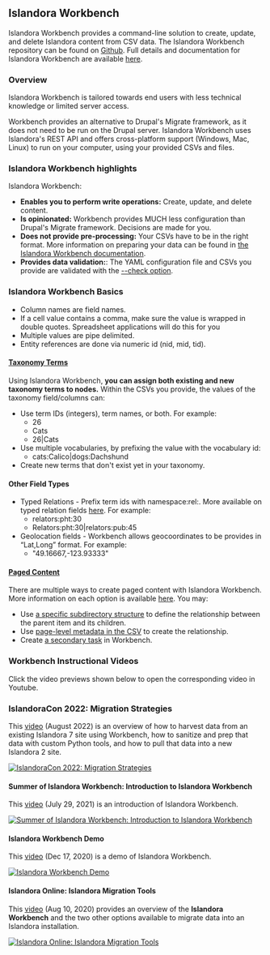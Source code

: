 ## Islandora Workbench

Islandora Workbench provides a command-line solution to create, update, and delete Islandora content from CSV data. The Islandora Workbench repository can be found on [Github](https://github.com/mjordan/islandora_workbench). Full details and documentation for Islandora Workbench are available [here](https://mjordan.github.io/islandora_workbench_docs/).


### Overview

Islandora Workbench is tailored towards end users with less technical knowledge or limited server access. 

Workbench provides an alternative to Drupal's Migrate framework, as it does not need to be run on the Drupal server. Islandora Workbench uses Islandora's REST API and offers cross-platform support (Windows, Mac, Linux) to run on your computer, using your provided CSVs and files.

### Islandora Workbench highlights

Islandora Workbench:

- **Enables you to perform write operations:** Create, update, and delete content.
- **Is opinionated:** Workbench provides MUCH less configuration than Drupal's Migrate framework. Decisions are made for you.
- **Does not provide pre-processing:** Your CSVs have to be in the right format. More information on preparing your data can be found in [the Islandora Workbench documentation](https://mjordan.github.io/islandora_workbench_docs/preparing_data/).
- **Provides data validation:**: The YAML configuration file and CSVs you provide are validated with the [--check option](https://mjordan.github.io/islandora_workbench_docs/check/). 

### Islandora Workbench Basics

- Column names are field names.
- If a cell value contains a comma, make sure the value is wrapped in double quotes. Spreadsheet applications will do this for you
- Multiple values are pipe delimited.
- Entity references are done via numeric id (nid, mid, tid).

#### [Taxonomy Terms](https://mjordan.github.io/islandora_workbench_docs/fields/#taxonomy-reference-fields)

Using Islandora Workbench, **you can assign both existing and new taxonomy terms to nodes.** Within the CSVs you provide, the values of the taxonomy field/columns can:

- Use term IDs (integers), term names, or both. For example:
    - 26
    - Cats
    - 26|Cats
-  Use multiple vocabularies, by prefixing the value with the vocabulary id:
    - cats:Calico|dogs:Dachshund
- Create new terms that don't exist yet in your taxonomy.

#### Other Field Types

- Typed Relations - Prefix term ids with namespace:rel:. More available on typed relation fields [here](https://mjordan.github.io/islandora_workbench_docs/fields/#typed-relation-fields). For example:
    - relators:pht:30
    - Relators:pht:30|relators:pub:45
-  Geolocation fields - Workbench allows geocoordinates to be provides in “Lat,Long” format. For example:
    - "49.16667,-123.93333"

#### [Paged Content](https://mjordan.github.io/islandora_workbench_docs/paged_and_compound/)

There are multiple ways to create paged content with Islandora Workbench. More information on each option is available [here](https://mjordan.github.io/islandora_workbench_docs/paged_and_compound/). You may:

- Use [a specific subdirectory structure](https://mjordan.github.io/islandora_workbench_docs/paged_and_compound/#using-subdirectories) to define the relationship between the parent item and its children.
- Use [page-level metadata in the CSV](https://mjordan.github.io/islandora_workbench_docs/paged_and_compound/#with-pagechild-level-metadata) to create the relationship.
- Create [a secondary task](https://mjordan.github.io/islandora_workbench_docs/paged_and_compound/#using-a-secondary-task) in Workbench.

### Workbench Instructional Videos

Click the video previews shown below to open the corresponding video in Youtube.

### IslandoraCon 2022: Migration Strategies

This [video](https://www.youtube.com/watch?v=FzISzvc9xbE) (August 2022) is an overview of how to harvest data from an existing Islandora 7 site using Workbench, how to sanitize and prep that data with custom Python tools, and how to pull that data into a new Islandora 2 site.

[![IslandoraCon 2022: Migration Strategies](https://img.youtube.com/vi/FzISzvc9xbE/0.jpg)](https://www.youtube.com/watch?v=FzISzvc9xbE)


#### Summer of Islandora Workbench: Introduction to Islandora Workbench

This [video](https://www.youtube.com/watch?v=bHMPsbYG-4c) (July 29, 2021) is an introduction of Islandora Workbench.

[![Summer of Islandora Workbench: Introduction to Islandora Workbench](https://img.youtube.com/vi/bHMPsbYG-4c/0.jpg)](https://www.youtube.com/watch?v=bHMPsbYG-4c)


#### Islandora Workbench Demo

This [video](https://www.youtube.com/watch?v=hNS5ouqdcfk) (Dec 17, 2020) is a demo of Islandora Workbench.

[![Islandora Workbench Demo](https://img.youtube.com/vi/hNS5ouqdcfk/0.jpg)](https://www.youtube.com/watch?v=hNS5ouqdcfk)


#### Islandora Online: Islandora Migration Tools

This [video](https://www.youtube.com/watch?v=95Bnix-z1zY) (Aug 10, 2020) provides an overview of the **Islandora Workbench** and the two other options available to migrate data into an Islandora installation.

[![Islandora Online: Islandora Migration Tools](https://img.youtube.com/vi/95Bnix-z1zY/0.jpg)](https://www.youtube.com/watch?v=95Bnix-z1zY)

